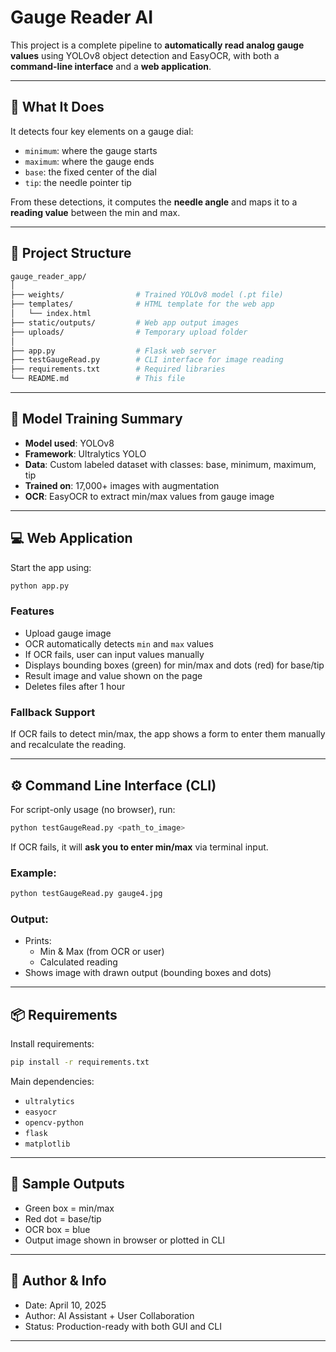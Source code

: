 # Gauge Reader AI

This project is a complete pipeline to **automatically read analog gauge values** using YOLOv8 object detection and EasyOCR, with both a **command-line interface** and a **web application**.

---

## 🧠 What It Does

It detects four key elements on a gauge dial:
- `minimum`: where the gauge starts
- `maximum`: where the gauge ends
- `base`: the fixed center of the dial
- `tip`: the needle pointer tip

From these detections, it computes the **needle angle** and maps it to a **reading value** between the min and max.

---

## 🚀 Project Structure

```bash
gauge_reader_app/
│
├── weights/                # Trained YOLOv8 model (.pt file)
├── templates/              # HTML template for the web app
│   └── index.html
├── static/outputs/         # Web app output images
├── uploads/                # Temporary upload folder
│
├── app.py                  # Flask web server
├── testGaugeRead.py        # CLI interface for image reading
├── requirements.txt        # Required libraries
└── README.md               # This file
```

---

## 🔬 Model Training Summary

- **Model used**: YOLOv8
- **Framework**: Ultralytics YOLO
- **Data**: Custom labeled dataset with classes: base, minimum, maximum, tip
- **Trained on**: 17,000+ images with augmentation
- **OCR**: EasyOCR to extract min/max values from gauge image

---

## 💻 Web Application

Start the app using:

```bash
python app.py
```

### Features
- Upload gauge image
- OCR automatically detects `min` and `max` values
- If OCR fails, user can input values manually
- Displays bounding boxes (green) for min/max and dots (red) for base/tip
- Result image and value shown on the page
- Deletes files after 1 hour

### Fallback Support
If OCR fails to detect min/max, the app shows a form to enter them manually and recalculate the reading.

---

## ⚙️ Command Line Interface (CLI)

For script-only usage (no browser), run:

```bash
python testGaugeRead.py <path_to_image>
```

If OCR fails, it will **ask you to enter min/max** via terminal input.

### Example:

```bash
python testGaugeRead.py gauge4.jpg
```

### Output:

- Prints:
  - Min & Max (from OCR or user)
  - Calculated reading
- Shows image with drawn output (bounding boxes and dots)

---

## 📦 Requirements

Install requirements:

```bash
pip install -r requirements.txt
```

Main dependencies:
- `ultralytics`
- `easyocr`
- `opencv-python`
- `flask`
- `matplotlib`

---

## 📸 Sample Outputs

- Green box = min/max
- Red dot = base/tip
- OCR box = blue
- Output image shown in browser or plotted in CLI

---

## 🧾 Author & Info

- Date: April 10, 2025
- Author: AI Assistant + User Collaboration
- Status: Production-ready with both GUI and CLI

---
